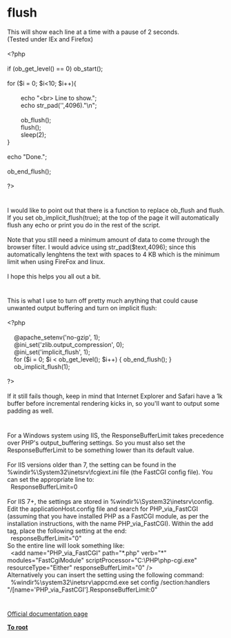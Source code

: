 # flush




<div class="phpcode"><span class="html">
This will show each line at a time with a pause of 2 seconds.<br>(Tested under IEx and Firefox)<br><br><span class="default">&lt;?php<br><br></span><span class="keyword">if (</span><span class="default">ob_get_level</span><span class="keyword">() == </span><span class="default">0</span><span class="keyword">) </span><span class="default">ob_start</span><span class="keyword">();<br><br>for (</span><span class="default">$i </span><span class="keyword">= </span><span class="default">0</span><span class="keyword">; </span><span class="default">$i</span><span class="keyword">&lt;</span><span class="default">10</span><span class="keyword">; </span><span class="default">$i</span><span class="keyword">++){<br><br>&#xA0; &#xA0; &#xA0; &#xA0; echo </span><span class="string">&quot;&lt;br&gt; Line to show.&quot;</span><span class="keyword">;<br>&#xA0; &#xA0; &#xA0; &#xA0; echo </span><span class="default">str_pad</span><span class="keyword">(</span><span class="string">&apos;&apos;</span><span class="keyword">,</span><span class="default">4096</span><span class="keyword">).</span><span class="string">&quot;\n&quot;</span><span class="keyword">;&#xA0; &#xA0; <br><br>&#xA0; &#xA0; &#xA0; &#xA0; </span><span class="default">ob_flush</span><span class="keyword">();<br>&#xA0; &#xA0; &#xA0; &#xA0; </span><span class="default">flush</span><span class="keyword">();<br>&#xA0; &#xA0; &#xA0; &#xA0; </span><span class="default">sleep</span><span class="keyword">(</span><span class="default">2</span><span class="keyword">);<br>}<br><br>echo </span><span class="string">&quot;Done.&quot;</span><span class="keyword">;<br><br></span><span class="default">ob_end_flush</span><span class="keyword">();<br><br></span><span class="default">?&gt;</span>
</span>
</div>
  

#


<div class="phpcode"><span class="html">
I would like to point out that there is a function to replace ob_flush and flush. If you set ob_implicit_flush(true); at the top of the page it will automatically flush any echo or print you do in the rest of the script.<br><br>Note that you still need a minimum amount of data to come through the browser filter. I would advice using str_pad($text,4096); since this automatically lenghtens the text with spaces to 4 KB which is the minimum limit when using FireFox and linux.<br><br>I hope this helps you all out a bit.</span>
</div>
  

#


<div class="phpcode"><span class="html">
This is what I use to turn off pretty much anything that could cause unwanted output buffering and turn on implicit flush:<br><br><span class="default">&lt;?php<br><br>&#xA0; &#xA0; </span><span class="keyword">@</span><span class="default">apache_setenv</span><span class="keyword">(</span><span class="string">&apos;no-gzip&apos;</span><span class="keyword">, </span><span class="default">1</span><span class="keyword">);<br>&#xA0; &#xA0; @</span><span class="default">ini_set</span><span class="keyword">(</span><span class="string">&apos;zlib.output_compression&apos;</span><span class="keyword">, </span><span class="default">0</span><span class="keyword">);<br>&#xA0; &#xA0; @</span><span class="default">ini_set</span><span class="keyword">(</span><span class="string">&apos;implicit_flush&apos;</span><span class="keyword">, </span><span class="default">1</span><span class="keyword">);<br>&#xA0; &#xA0; for (</span><span class="default">$i </span><span class="keyword">= </span><span class="default">0</span><span class="keyword">; </span><span class="default">$i </span><span class="keyword">&lt; </span><span class="default">ob_get_level</span><span class="keyword">(); </span><span class="default">$i</span><span class="keyword">++) { </span><span class="default">ob_end_flush</span><span class="keyword">(); }<br>&#xA0; &#xA0; </span><span class="default">ob_implicit_flush</span><span class="keyword">(</span><span class="default">1</span><span class="keyword">);<br><br></span><span class="default">?&gt;<br></span><br>If it still fails though, keep in mind that Internet Explorer and Safari have a 1k buffer before incremental rendering kicks in, so you&apos;ll want to output some padding as well.</span>
</div>
  

#


<div class="phpcode"><span class="html">
For a Windows system using IIS, the ResponseBufferLimit takes precedence over PHP&apos;s output_buffering settings. So you must also set the ResponseBufferLimit to be something lower than its default value.<br><br>For IIS versions older than 7, the setting can be found in the %windir%\System32\inetsrv\fcgiext.ini file (the FastCGI config file). You can set the appropriate line to:<br>&#xA0; ResponseBufferLimit=0<br><br>For IIS 7+, the settings are stored in %windir%\System32\inetsrv\config. Edit the applicationHost.config file and search for PHP_via_FastCGI (assuming that you have installed PHP as a FastCGI module, as per the installation instructions, with the name PHP_via_FastCGI). Within the add tag, place the following setting at the end:<br>&#xA0; responseBufferLimit=&quot;0&quot;<br>So the entire line will look something like:<br>&#xA0; &lt;add name=&quot;PHP_via_FastCGI&quot; path=&quot;*.php&quot; verb=&quot;*&quot; modules=&quot;FastCgiModule&quot; scriptProcessor=&quot;C:\PHP\php-cgi.exe&quot; resourceType=&quot;Either&quot; responseBufferLimit=&quot;0&quot; /&gt;<br>Alternatively you can insert the setting using the following command:<br>&#xA0; %windir%\system32\inetsrv\appcmd.exe set config /section:handlers &quot;/[name=&apos;PHP_via_FastCGI&apos;].ResponseBufferLimit:0&quot;</span>
</div>
  

#

[Official documentation page](https://www.php.net/manual/en/function.flush.php)

**[To root](/)**